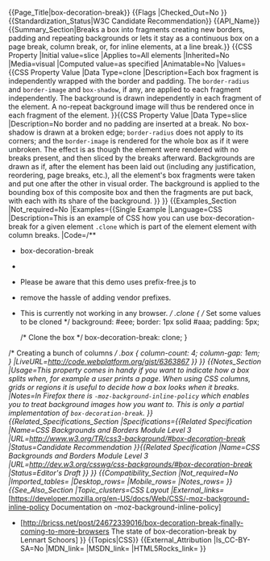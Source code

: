 {{Page_Title|box-decoration-break}}
{{Flags
|Checked_Out=No
}}
{{Standardization_Status|W3C Candidate Recommendation}}
{{API_Name}}
{{Summary_Section|Breaks a box into fragments creating new borders, padding and repeating backgrounds or lets it stay as a continuous box on a page break, column break, or, for inline elements, at a line break.}}
{{CSS Property
|Initial value=slice
|Applies to=All elements
|Inherited=No
|Media=visual
|Computed value=as specified
|Animatable=No
|Values={{CSS Property Value
|Data Type=clone
|Description=Each box fragment is independently wrapped with the border and padding. The <code>border-radius</code> and <code>border-image</code> and <code>box-shadow</code>, if any, are applied to each fragment independently. The background is drawn independently in each fragment of the element. A no-repeat background image will thus be rendered once in each fragment of the element.
}}{{CSS Property Value
|Data Type=slice
|Description=No border and no padding are inserted at a break. No box-shadow is drawn at a broken edge; <code>border-radius</code> does not apply to its corners; and the <code>border-image</code> is rendered for the whole box as if it were unbroken. The effect is as though the element were rendered with no breaks present, and then sliced by the breaks afterward.
Backgrounds are drawn as if, after the element has been laid out (including any justification, reordering, page breaks, etc.), all the element's box fragments were taken and put one after the other in visual order. The background is applied to the bounding box of this composite box and then the fragments are put back, with each with its share of the background.
}}
}}
{{Examples_Section
|Not_required=No
|Examples={{Single Example
|Language=CSS
|Description=This is an example of CSS how you can use box-decoration-break for a given element <code>.clone</code> which is part of the element element with column breaks.
|Code=/**
 * box-decoration-break
 *
 * Please be aware that this demo uses prefix-free.js to
 * remove the hassle of adding vendor prefixes.
 * This is currently not working in any browser.
 */
.clone {
	/* Set some values to be cloned */
	background: #eee;
	border: 1px solid #aaa;
	padding: 5px;

	/* Clone the box */
	box-decoration-break: clone;
}

/* Creating a bunch of columns */
.box {
	column-count: 4;
	column-gap: 1em;
}
|LiveURL=http://code.webplatform.org/gist/6363867
}}
}}
{{Notes_Section
|Usage=This property comes in handy if you want to indicate how a box splits when, for example a user prints a page.
When using CSS columns, grids or regions it is useful to decide how a box looks when it breaks.
|Notes=In Firefox there is <code>-moz-background-inline-policy</code> which enables you to treat background images how you want to. This is only a partial implementation of <code>box-decoration-break</code>.
}}
{{Related_Specifications_Section
|Specifications={{Related Specification
|Name=CSS Backgrounds and Borders Module Level 3
|URL=http://www.w3.org/TR/css3-background/#box-decoration-break
|Status=Candidate Recommendation
}}{{Related Specification
|Name=CSS Backgrounds and Borders Module Level 3
|URL=http://dev.w3.org/csswg/css-backgrounds/#box-decoration-break
|Status=Editor's Draft
}}
}}
{{Compatibility_Section
|Not_required=No
|Imported_tables=
|Desktop_rows=
|Mobile_rows=
|Notes_rows=
}}
{{See_Also_Section
|Topic_clusters=CSS Layout
|External_links=* [https://developer.mozilla.org/en-US/docs/Web/CSS/-moz-background-inline-policy Documentation on -moz-background-inline-policy]
* [http://bricss.net/post/24672339016/box-decoration-break-finally-coming-to-more-browsers The state of box-decoration-break by Lennart Schoors]
}}
{{Topics|CSS}}
{{External_Attribution
|Is_CC-BY-SA=No
|MDN_link=
|MSDN_link=
|HTML5Rocks_link=
}}